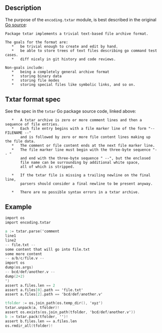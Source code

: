 ## Description
The purpose of the `encoding.txtar` module, is best described in the original
[Go source](https://github.com/golang/go/blob/master/src/internal/txtar/archive.go):

    Package txtar implements a trivial text-based file archive format.

    The goals for the format are:
       *   be trivial enough to create and edit by hand.
       *   be able to store trees of text files describing go command test cases.
       *   diff nicely in git history and code reviews.

    Non-goals include:
       *   being a completely general archive format
       *   storing binary data
       *   storing file modes
       *   storing special files like symbolic links, and so on.

## Txtar format spec
See the spec in the `txtar` Go package source code, linked above:

       *   A txtar archive is zero or more comment lines and then a sequence of file entries.
       *   Each file entry begins with a file marker line of the form "-- FILENAME --"
           and is followed by zero or more file content lines making up the file data.
       *   The comment or file content ends at the next file marker line.
       *   The file marker line must begin with the three-byte sequence "-- "
           and end with the three-byte sequence " --", but the enclosed
           file name can be surrounding by additional white space,
           all of which is stripped.

       *   If the txtar file is missing a trailing newline on the final line,
           parsers should consider a final newline to be present anyway.

       *   There are no possible syntax errors in a txtar archive.

## Example
```v
import os
import encoding.txtar

a := txtar.parse('comment
line1
line2
-- file.txt --
some content that will go into file.txt
some more content
-- a/b/c/file.v --
import os
dump(os.args)
-- bcd/def/another.v --
dump(2+2)
')
assert a.files.len == 2
assert a.files[0].path == 'file.txt'
assert a.files[2].path == 'bcd/def/another.v'

tfolder := os.join_path(os.temp_dir(), 'xyz')
txtar.unpack(a, tfolder)!
assert os.exists(os.join_path(tfolder, 'bcd/def/another.v'))
b := txtar.pack(tfolder, '')!
assert b.files.len == a.files.len
os.rmdir_all(tfolder)!
```